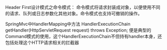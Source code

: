 Header First设计模式之命令模式：
命令模式将请求封装成对象，以便使用不同的请求、队列或日志参数化其他对象。命令模式也支持可撤销的操作。

SpringMvc中HandlerMapping中方法
HandlerExecutionChain getHandler(HttpServletRequest request) throws Exception;
便是典型的Command模式的使用，这个HandlerExecutionChain不但持有handler本身，还包括处理这个HTTP请求相关的拦截器